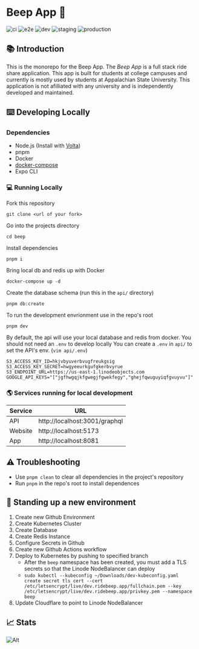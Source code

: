 # Beep App 🚖

![ci](https://github.com/bnussman/beep/actions/workflows/ci.yml/badge.svg)
![e2e](https://github.com/bnussman/beep/actions/workflows/playwright.yml/badge.svg)
![dev](https://github.com/bnussman/beep/actions/workflows/dev.yml/badge.svg)
![staging](https://github.com/bnussman/beep/actions/workflows/staging.yml/badge.svg)
![production](https://github.com/bnussman/beep/actions/workflows/production.yml/badge.svg?branch=production)


## 📚 Introduction

This is the monorepo for the Beep App. The *Beep App* is a full stack ride share application. This app is built for students at college campuses and currently is mostly used by students at Appalachian State University. This application is not afilliated with any university and is independently developed and maintained.

## ⌨️ Developing Locally

### Dependencies

- Node.js (Install with [Volta](https://volta.sh/))
- pnpm
- Docker
- [docker-compose](https://docs.docker.com/compose/install/#install-compose)
- Expo CLI

### 💻 Running Locally

Fork this repository
```
git clone <url of your fork>
```

Go into the projects directory
```
cd beep
```

Install dependencies
```
pnpm i
```

Bring local db and redis up with Docker
```
docker-compose up -d
```

Create the database schema (run this in the `api/` directory)
```
pnpm db:create
```

To run the development envrionment use in the repo's root
```
pnpm dev
```

By default, the api will use your local database and redis from docker. You should not need an `.env` to develop locally
You can create a `.env` in `api/` to set the API's env. (`vim api/.env`)

```env
S3_ACCESS_KEY_ID=hkjvbyuverbvugfreukgsig
S3_ACCESS_KEY_SECRET=hwgyeeurkgufgkerbvyrue
S3_ENDPOINT_URL=https://us-east-1.linodeobjects.com
GOOGLE_API_KEYS="["jgfhwgqjkfgwegjfgwekfegy","ghejfqwuguyiqfgvuyvu"]"
```

### 🌎 Services running for local development
| Service    | URL                           |
|------------|-------------------------------|
| API        | http://localhost:3001/graphql |
| Website    | http://localhost:5173         |
| App        | http://localhost:8081         |

## ⚠️ Troubleshooting

- Use `pnpm clean` to clear all dependencies in the project's repository
- Run `pnpm` in the repo's root to install dependences

## 🚀 Standing up a new environment

1. Create new Github Environment
2. Create Kubernetes Cluster
3. Create Database
4. Create Redis Instance
5. Configure Secrets in Github
6. Create new Github Actions workflow
7. Deploy to Kubernetes by pushing to specified branch
    - After the `beep` namespace has been created, you must add a TLS secrets so that the Linode NodeBalancer can deploy
    - `sudo kubectl --kubeconfig ~/Downloads/dev-kubeconfig.yaml create secret tls cert --cert /etc/letsencrypt/live/dev.ridebeep.app/fullchain.pem --key /etc/letsencrypt/live/dev.ridebeep.app/privkey.pem --namespace beep`
8. Update Cloudflare to point to Linode NodeBalancer

## 📈 Stats
![Alt](https://repobeats.axiom.co/api/embed/1b46a8057ec1f00f48ce7a9fbe9353c7cbe4ff83.svg "Repobeats analytics image")
